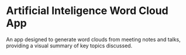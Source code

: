 # Artificial Inteligence Word Cloud App

An app designed to generate word clouds from meeting notes and talks, providing a visual summary of key topics discussed.

